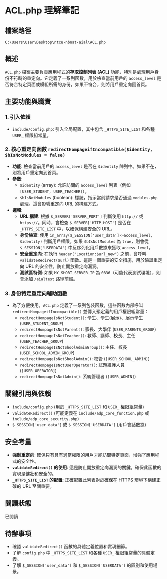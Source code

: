 # ACL.php 理解筆記

## 檔案路徑
`C:\Users\User\Desktop\ntcu-nbnat-aial\ACL.php`

## 概述
`ACL.php` 檔案主要負責應用程式的**存取控制列表 (ACL)** 功能，特別是處理用戶身份不符時的重定向。它定義了一系列函數，用於檢查當前用戶的 `access_level` 是否符合特定頁面或模組所需的身份，如果不符合，則將用戶重定向回首頁。

## 主要功能與職責

### 1. 引入依賴
- `include/config.php`: 引入全局配置，其中包含 `_HTTPS_SITE_LIST` 和各種 `USER_` 權限組常量。

### 2. 核心重定向函數 `redirectHompageifIncompatible($identity, $bIsNotModules = false)`
- **功能**: 檢查當前用戶的 `access_level` 是否在 `$identity` 陣列中。如果不在，則將用戶重定向到首頁。
- **參數**:
    - `$identity` (array): 允許訪問的 `access_level` 列表（例如 `[USER_STUDENT, USER_TEACHER]`）。
    - `$bIsNotModules` (boolean): 標誌，指示當前請求是否通過 `modules.php` 處理。這會影響重定向 URL 的構建方式。
- **邏輯**:
    - **URL 構建**: 根據 `$_SERVER['SERVER_PORT']` 判斷使用 `http://` 或 `https://`。同時，會檢查 `$_SERVER['HTTP_HOST']` 是否在 `_HTTPS_SITE_LIST` 中，以確保構建安全的 URL。
    - **身份檢查**: 使用 `in_array($_SESSION['user_data']->access_level, $identity)` 判斷用戶權限。如果 `$bIsNotModules` 為 `true`，則會從 `$_SESSION['USERDATA']` 中反序列化用戶數據來獲取 `access_level`。
    - **安全重定向**: 在執行 `header("Location:$url_new")` 之前，會呼叫 `validateRedirect($url)` 函數。這是一個重要的安全措施，用於驗證重定向 URL 的安全性，防止開放重定向漏洞。
    - **測試區特例**: 如果 `MY_SHORT_SERVER_IP` 為 `0836`（可能代表測試環境），則會添加 `/aialtest` 路徑前綴。

### 3. 身份特定重定向輔助函數
- 為了方便使用，`ACL.php` 定義了一系列包裝函數，這些函數內部呼叫 `redirectHompageifIncompatible()` 並傳入預定義的用戶權限組常量：
    - `redirectHompageIsNotStudent()`: 學生、學生(展示)、展示學生 (`USER_STUDENT_GROUP`)
    - `redirectHompageIsNotParent()`: 家長、大學伴 (`USER_PARENTS_GROUP`)
    - `redirectHompageIsNotTeacher()`: 教師、講師、校長、主任 (`USER_TEACHER_GROUP`)
    - `redirectHompageIsNotShoolAdminGroup()`: 主任、校長 (`USER_SCHOOL_ADMIN_GROUP`)
    - `redirectHompageIsNotShoolAdmin()`: 校管 (`[USER_SCHOOL_ADMIN]`)
    - `redirectHompageIsNotUserOperator()`: 試題維護人員 (`[USER_OPERATOR]`)
    - `redirectHompageIsNotAdmin()`: 系統管理者 (`[USER_ADMIN]`)

## 關鍵引用與依賴
- `include/config.php` (用於 `_HTTPS_SITE_LIST` 和 `USER_` 權限組常量)
- `validateRedirect()` (可能定義在 `include/adp_core_function.php` 或 `include/adp_core_security.php`)
- `$_SESSION['user_data']` 或 `$_SESSION['USERDATA']` (用戶會話數據)

## 安全考量
- **強制重定向**: 確保只有具有適當權限的用戶才能訪問特定頁面，增強了應用程式的安全性。
- **`validateRedirect()` 的使用**: 這是防止開放重定向漏洞的關鍵。確保此函數的實現是健壯和安全的。
- **`_HTTPS_SITE_LIST` 的配置**: 正確配置此列表對於確保在 HTTPS 環境下構建正確的 URL 至關重要。

## 閱讀狀態
已閱讀

## 待辦事項
- 確認 `validateRedirect()` 函數的具體定義位置和實現細節。
- 了解 `config.php` 中 `_HTTPS_SITE_LIST` 和各種 `USER_` 權限組常量的具體定義。
- 了解 `$_SESSION['user_data']` 和 `$_SESSION['USERDATA']` 的區別和使用場景。
